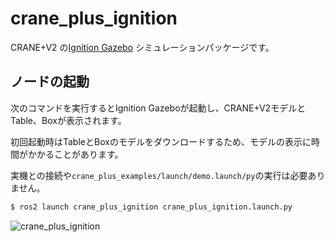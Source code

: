 # crane_plus_ignition

CRANE+V2 の[Ignition Gazebo](https://gazebosim.org/home)
シミュレーションパッケージです。

## ノードの起動

次のコマンドを実行するとIgnition Gazeboが起動し、CRANE+V2モデルとTable、Boxが表示されます。

初回起動時はTableとBoxのモデルをダウンロードするため、モデルの表示に時間がかかることがあります。

実機との接続や`crane_plus_examples/launch/demo.launch/py`の実行は必要ありません。

```sh
$ ros2 launch crane_plus_ignition crane_plus_ignition.launch.py
```

![crane_plus_ignition](https://rt-net.github.io/images/crane-plus/crane_plus_ignition.png)
